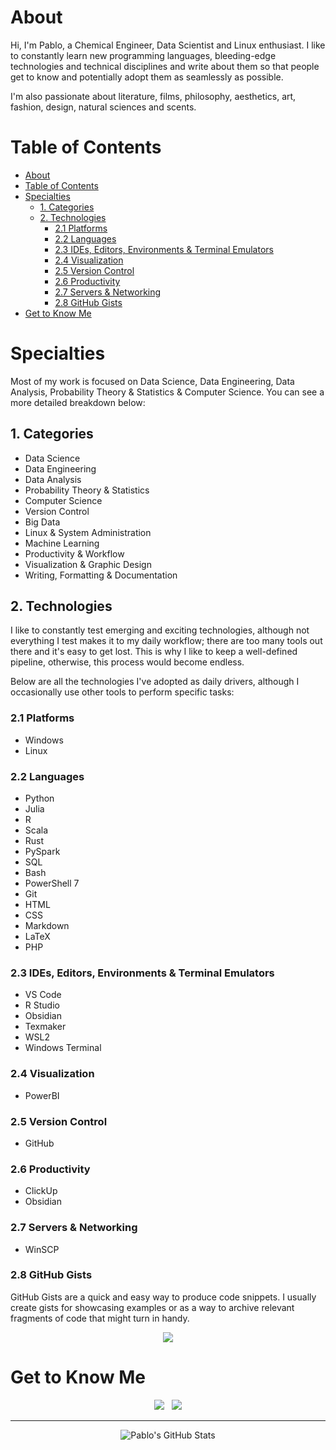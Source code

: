 # About
Hi, I'm Pablo, a Chemical Engineer, Data Scientist and Linux enthusiast. I like to constantly learn new programming languages, bleeding-edge technologies and technical disciplines and write about them so that people get to know and potentially adopt them as seamlessly as possible.

I'm also passionate about literature, films, philosophy, aesthetics, art, fashion, design, natural sciences and scents.

# Table of Contents
- [About](#about)
- [Table of Contents](#table-of-contents)
- [Specialties](#specialties)
  - [1. Categories](#1-categories)
  - [2. Technologies](#2-technologies)
    - [2.1 Platforms](#21-platforms)
    - [2.2 Languages](#22-languages)
    - [2.3 IDEs, Editors, Environments \& Terminal Emulators](#23-ides-editors-environments--terminal-emulators)
    - [2.4 Visualization](#24-visualization)
    - [2.5 Version Control](#25-version-control)
    - [2.6 Productivity](#26-productivity)
    - [2.7 Servers \& Networking](#27-servers--networking)
    - [2.8 GitHub Gists](#28-github-gists)
- [Get to Know Me](#get-to-know-me)

# Specialties
Most of my work is focused on Data Science, Data Engineering, Data Analysis, Probability Theory & Statistics & Computer Science. You can see a more detailed breakdown below:

## 1. Categories

- Data Science
- Data Engineering
- Data Analysis
- Probability Theory & Statistics
- Computer Science
- Version Control
- Big Data
- Linux & System Administration
- Machine Learning
- Productivity & Workflow
- Visualization & Graphic Design
- Writing, Formatting & Documentation

## 2. Technologies
I like to constantly test emerging and exciting technologies, although not everything I test makes it to my daily workflow; there are too many tools out there and it's easy to get lost. This is why I like to keep a well-defined pipeline, otherwise, this process would become endless.

Below are all the technologies I've adopted as daily drivers, although I occasionally use other tools to perform specific tasks:

### 2.1 Platforms
- Windows
- Linux

### 2.2 Languages
- Python
- Julia
- R
- Scala
- Rust
- PySpark
- SQL
- Bash
- PowerShell 7
- Git
- HTML
- CSS
- Markdown
- LaTeX
- PHP

### 2.3 IDEs, Editors, Environments & Terminal Emulators
- VS Code
- R Studio
- Obsidian
- Texmaker
- WSL2
- Windows Terminal

### 2.4 Visualization
- PowerBI

### 2.5 Version Control
- GitHub

### 2.6 Productivity
- ClickUp
- Obsidian

### 2.7 Servers & Networking
- WinSCP

### 2.8 GitHub Gists
GitHub Gists are a quick and easy way to produce code snippets. I usually create gists for showcasing examples or as a way to archive relevant fragments of code that might turn in handy. 

<div id="images">
	<p style="text-align:center;">
    <a href="https://gist.github.com/pabloagn">
    <img src="https://img.shields.io/badge/GitHub%20Gists-f2f2f2?style=for-the-badge"/></a>
</div>

# Get to Know Me

<div id="images">
	<p style="text-align:center;">
    <a href="https://pabloagn.com/about">
    <img src="https://img.shields.io/badge/About-f2f2f2?style=for-the-badge"/></a>&nbsp&nbsp
    <a href="https://pabloagn.com/contact">
    <img src="https://img.shields.io/badge/Contact-f2f2f2?style=for-the-badge"/></a>
</div>

---

<p align="center">

  <!-- <// Option 1: Minimalist Dark Theme (Example: Gruvbox Dark) //> -->
  <!-- <img src="https://github-readme-stats.vercel.app/api?username=pabloagn&show_icons=true&theme=gruvbox_dark&hide_border=true&count_private=true&include_all_commits=true" alt="Pablo's GitHub Stats" /> -->

  <!-- <// Option 2: Transparent Background (Adapts to GitHub's theme) //> -->
  <!-- <img src="https://github-readme-stats.vercel.app/api?username=pabloagn&show_icons=true&theme=transparent&hide_border=true&count_private=true&include_all_commits=true" alt="Pablo's GitHub Stats" /> -->

  <!-- <// Option 3: Minimalist Light Theme (Example: Radical) - Might clash with Dark Mode //> -->
  <img src="https://github-readme-stats.vercel.app/api?username=pabloagn&show_icons=true&theme=radical&hide_border=true&count_private=true&include_all_commits=true" alt="Pablo's GitHub Stats" />

  <!-- <// Option 4: Top Languages Only (More Minimal) //> -->
  <!-- <img src="https://github-readme-stats.vercel.app/api/top-langs/?username=pabloagn&layout=compact&theme=gruvbox_dark&hide_border=true&langs_count=8" alt="Top Languages" /> -->
</p>